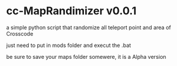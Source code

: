 # cc-MapRandimizer v0.0.1

a simple python script that randomize all teleport point and area of Crosscode

just need to put in mods folder and execut the .bat

be sure to save your maps folder somewere, it is a Alpha version
